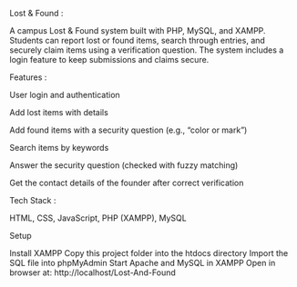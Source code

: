 Lost & Found :

A campus Lost & Found system built with PHP, MySQL, and XAMPP. Students can report lost or found items, search through entries, and securely claim items using a verification question. The system includes a login feature to keep submissions and claims secure.

Features :

User login and authentication

Add lost items with details

Add found items with a security question (e.g., “color or mark”)

Search items by keywords

Answer the security question (checked with fuzzy matching)

Get the contact details of the founder after correct verification

Tech Stack :

HTML, CSS, JavaScript,
PHP (XAMPP),
MySQL

Setup

Install XAMPP
Copy this project folder into the htdocs directory
Import the SQL file into phpMyAdmin
Start Apache and MySQL in XAMPP
Open in browser at:
http://localhost/Lost-And-Found






